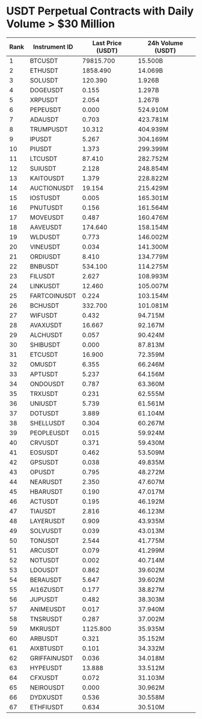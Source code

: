 # USDT Perpetual Contracts with Daily Volume > $30 Million

| Rank | Instrument ID | Last Price (USDT) | 24h Volume (USDT) |
|------|---------------|-------------------|-------------------|
| 1 | BTCUSDT | 79815.700 | 15.500B |
| 2 | ETHUSDT | 1858.490 | 14.069B |
| 3 | SOLUSDT | 120.390 | 1.926B |
| 4 | DOGEUSDT | 0.155 | 1.297B |
| 5 | XRPUSDT | 2.054 | 1.267B |
| 6 | PEPEUSDT | 0.000 | 524.910M |
| 7 | ADAUSDT | 0.703 | 423.781M |
| 8 | TRUMPUSDT | 10.312 | 404.939M |
| 9 | IPUSDT | 5.267 | 304.169M |
| 10 | PIUSDT | 1.373 | 299.399M |
| 11 | LTCUSDT | 87.410 | 282.752M |
| 12 | SUIUSDT | 2.128 | 248.854M |
| 13 | KAITOUSDT | 1.379 | 228.822M |
| 14 | AUCTIONUSDT | 19.154 | 215.429M |
| 15 | IOSTUSDT | 0.005 | 165.301M |
| 16 | PNUTUSDT | 0.156 | 161.564M |
| 17 | MOVEUSDT | 0.487 | 160.476M |
| 18 | AAVEUSDT | 174.640 | 158.154M |
| 19 | WLDUSDT | 0.773 | 146.002M |
| 20 | VINEUSDT | 0.034 | 141.300M |
| 21 | ORDIUSDT | 8.410 | 134.779M |
| 22 | BNBUSDT | 534.100 | 114.275M |
| 23 | FILUSDT | 2.627 | 108.993M |
| 24 | LINKUSDT | 12.460 | 105.007M |
| 25 | FARTCOINUSDT | 0.224 | 103.154M |
| 26 | BCHUSDT | 332.700 | 101.081M |
| 27 | WIFUSDT | 0.432 | 94.715M |
| 28 | AVAXUSDT | 16.667 | 92.167M |
| 29 | ALCHUSDT | 0.057 | 90.424M |
| 30 | SHIBUSDT | 0.000 | 87.813M |
| 31 | ETCUSDT | 16.900 | 72.359M |
| 32 | OMUSDT | 6.355 | 66.246M |
| 33 | APTUSDT | 5.237 | 64.156M |
| 34 | ONDOUSDT | 0.787 | 63.360M |
| 35 | TRXUSDT | 0.231 | 62.555M |
| 36 | UNIUSDT | 5.739 | 61.561M |
| 37 | DOTUSDT | 3.889 | 61.104M |
| 38 | SHELLUSDT | 0.304 | 60.267M |
| 39 | PEOPLEUSDT | 0.015 | 59.924M |
| 40 | CRVUSDT | 0.371 | 59.430M |
| 41 | EOSUSDT | 0.462 | 53.509M |
| 42 | GPSUSDT | 0.038 | 49.835M |
| 43 | OPUSDT | 0.795 | 48.272M |
| 44 | NEARUSDT | 2.350 | 47.607M |
| 45 | HBARUSDT | 0.190 | 47.017M |
| 46 | ACTUSDT | 0.195 | 46.192M |
| 47 | TIAUSDT | 2.816 | 46.123M |
| 48 | LAYERUSDT | 0.909 | 43.935M |
| 49 | SOLVUSDT | 0.039 | 43.013M |
| 50 | TONUSDT | 2.544 | 41.775M |
| 51 | ARCUSDT | 0.079 | 41.299M |
| 52 | NOTUSDT | 0.002 | 40.714M |
| 53 | LDOUSDT | 0.862 | 39.602M |
| 54 | BERAUSDT | 5.647 | 39.602M |
| 55 | AI16ZUSDT | 0.177 | 38.827M |
| 56 | JUPUSDT | 0.482 | 38.303M |
| 57 | ANIMEUSDT | 0.017 | 37.940M |
| 58 | TNSRUSDT | 0.287 | 37.002M |
| 59 | MKRUSDT | 1125.800 | 35.935M |
| 60 | ARBUSDT | 0.321 | 35.152M |
| 61 | AIXBTUSDT | 0.101 | 34.332M |
| 62 | GRIFFAINUSDT | 0.036 | 34.018M |
| 63 | HYPEUSDT | 13.888 | 33.512M |
| 64 | CFXUSDT | 0.072 | 31.103M |
| 65 | NEIROUSDT | 0.000 | 30.962M |
| 66 | DYDXUSDT | 0.536 | 30.558M |
| 67 | ETHFIUSDT | 0.634 | 30.510M |
